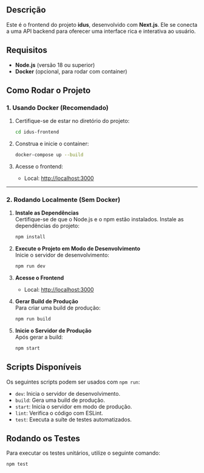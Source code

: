 ## **Descrição**

Este é o frontend do projeto **idus**, desenvolvido com **Next.js**. Ele se conecta a uma API backend para oferecer uma interface rica e interativa ao usuário.

## **Requisitos**

- **Node.js** (versão 18 ou superior)
- **Docker** (opcional, para rodar com container)

## **Como Rodar o Projeto**

### **1. Usando Docker (Recomendado)**

1. Certifique-se de estar no diretório do projeto:

   ```bash
   cd idus-frontend
   ```

2. Construa e inicie o container:

   ```bash
   docker-compose up --build
   ```

3. Acesse o frontend:
   - Local: [http://localhost:3000](http://localhost:3000)

---

### **2. Rodando Localmente (Sem Docker)**

1. **Instale as Dependências**  
   Certifique-se de que o Node.js e o npm estão instalados. Instale as dependências do projeto:

   ```bash
   npm install
   ```

2. **Execute o Projeto em Modo de Desenvolvimento**  
   Inicie o servidor de desenvolvimento:

   ```bash
   npm run dev
   ```

3. **Acesse o Frontend**

   - Local: [http://localhost:3000](http://localhost:3000)

4. **Gerar Build de Produção**  
   Para criar uma build de produção:

   ```bash
   npm run build
   ```

5. **Inicie o Servidor de Produção**  
   Após gerar a build:
   ```bash
   npm start
   ```

## **Scripts Disponíveis**

Os seguintes scripts podem ser usados com `npm run`:

- `dev`: Inicia o servidor de desenvolvimento.
- `build`: Gera uma build de produção.
- `start`: Inicia o servidor em modo de produção.
- `lint`: Verifica o código com ESLint.
- `test`: Executa a suíte de testes automatizados.

## **Rodando os Testes**

Para executar os testes unitários, utilize o seguinte comando:

```bash
npm test
```
